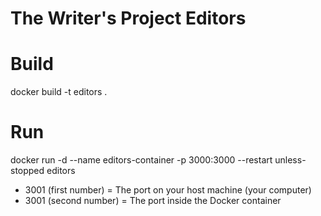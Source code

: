 # The Writer's Project Editors

# Build

docker build -t editors .

# Run

docker run -d --name editors-container -p 3000:3000 --restart unless-stopped editors

- 3001 (first number) = The port on your host machine (your computer)
- 3001 (second number) = The port inside the Docker container
